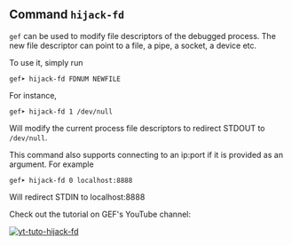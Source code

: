 ## Command `hijack-fd`

`gef` can be used to modify file descriptors of the debugged process. The new
file descriptor can point to a file, a pipe, a socket, a device etc.

To use it, simply run

```
gef➤ hijack-fd FDNUM NEWFILE
```

For instance,

```
gef➤ hijack-fd 1 /dev/null
```

Will modify the current process file descriptors to redirect STDOUT to
`/dev/null`.

This command also supports connecting to an ip:port if it is provided as an
argument. For example

```
gef➤ hijack-fd 0 localhost:8888
```

Will redirect STDIN to localhost:8888

Check out the tutorial on GEF's YouTube channel:

[![yt-tuto-hijack-fd](https://img.youtube.com/vi/Ss_QFeYkEvk/0.jpg)](https://www.youtube.com/watch?v=Ss_QFeYkEvk)
